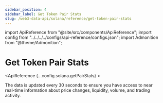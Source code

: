 ```yaml
---
sidebar_position: 4
sidebar_label: Get Token Pair Stats
slug: /web3-data-api/solana/reference/get-token-pair-stats
---
```


import ApiReference from "@site/src/components/ApiReference";
import config from "../../../../configs/api-reference/configs.json";
import Admonition from "@theme/Admonition";

# Get Token Pair Stats

<ApiReference {...config.solana.getPairStats} >
<Admonition type="info" title="Note">

<p>
The data is updated every 30 seconds to ensure you have access to near real-time information about price changes, liquidity, volume, and trading activity.

</p>
</Admonition>
</ApiReference>
